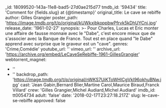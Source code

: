 _id: 18099520-143a-11e8-bad5-27d0ae215d77
tmdb_id: '59434'
title: 'Comment for {fields.slug} at {@timestamp}'
original_title: Le cave se rebiffe
author: Gilles Grangier
poster_path: 'https://image.tmdb.org/t/p/original/kUWkxjbkoppbwPfrvk5kDhUYCni.jpg'
release_date: '1961-02-27'
synopsis: >-
  Pour Charles, Lucas et Eric monter une affaire de fausse monnaie avec le
  "Dabe", c'est encore mieux que de s'associer avec la Banque de France. Tout
  est en place quand "le Dabe" apprend avec surprise que le graveur est un
  "cave".
genres: 'Crime,Comédie'
youtube_url: ''
vimeo_url: ''
archive_url: 'https://archive.org/embed/LeCaveSeRebiffe-1961-GillesGrangier'
webtorrent_magnet:
  - ''
  - ''
backdrop_path: 'https://image.tmdb.org/t/p/original/nWKS7UiKToWHICgVkI96okhuBNw.jpg'
cast: 'Jean Gabin,Bernard Blier,Martine Carol,Maurice Biraud,Franck Villard'
crew: 'Gilles Grangier,Michel Audiard,Michel Audiard'
imdb_id: tt0054734
adult: 'false'
date: '2018-02-17T23:27:18.217Z'
slug: le-cave-se-rebiffe
approved: false
